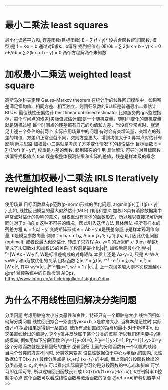 --------------------------------------------------------------------------------------------------------------
# 最小二乘法 least squares
最小化误差平方和, 误差函数(目标函数) E = ∑ (f - y)²
设拟合函数(回归函数, 模型)是 f = k·x + b
通过对E求k、b偏导 找到极值点
∂E/∂k = ∑ 2(k·x + b - y)·x = 0
∂E/∂b = ∑ 2(k·x + b - y)   = 0
两个方程解两个未知数

# 加权最小二乘法 weighted least square
高斯马尔科夫定理 Gauss–Markov theorem
  在统计学的线性回归模型中，如果残差满足零均值、相同方差、相互独立，则回归系数的BLUE是普通最小二乘估计
  BLUE: 最佳线性无偏估计 best linear unbiased estimator
  比如服务的qps监控指标，每个时间点的残差(实际值减估计值)是一个随机变量，随时间变化的随机变量就是随机过程
  每个时间点的残差都有自己的均值和方差，当没有异常点时，就满足上述三个条件的前两个
实际应用场景中的问题
  有时会有突增流量，突增点的残差的均值、方差和正常点就不同，突则方差更大、增则均值大于0
  异常点对估计有影响
解决思路
  加权最小二乘就是考虑了方差变化情况下的线性估计
  目标函数 E = ∑ (1/σ²)·(f - y)², 权重是方差的倒数, 起到降突的作用
具体解法
  可导时对目标函数求偏导找极值点
tips
  误差指整体预测结果和实际的差值，残差是样本级的概念

# 迭代重加权最小二乘法 IRLS Iteratively reweighted least square
使用场景
  目标函数具有p范数(p-norm)形式的优化问题, argmin(β){ ∑ |f(β) - y|ᵖ }
  比如, 线性回归模型的最大似然估计(MLE)
作用和意义
  加权LS具有消除数据集中异常点对估计的影响的意义，但权重没有具体的函数形式，所以难以直接求解析解
  同时对于p=1的|e|这种不可导的情况，因此引入迭代方法
具体解法
  把所有样本的残差方程 eᵢ = f(xᵢ) - yᵢ 变成矩阵形式 e = Ab - y
  e是残差向量, y是样本观测值向量, b是模型参数向量
  例如 f = b₁·x + b₂, A·b = [x₁ 1; x₂ 1]·[b₁; b₂]
  因此优化问题(optimal), 或者说最大似然估计, 转成了求方程 Ax-y=0 的近似解 xᶺ
  (tips: 参数b变成了未知数x)
和加权LS的关系
  加权前是最小化|e|², 加权后是最小化|W·e|²=|W·Ax - W·y|², W是标准差构成的对角矩阵
  本质上还是 Ax-y=0, 只是 A=W·A, y=W·y
和p范数优化的关系
  目标函数 ∑|eᵢ|ᵖ = ∑(|eᵢ|ᵖ⁻² · eᵢ²) = ∑(wᵢ² · eᵢ²) = |W·e|², 其中 wᵢ²=|eᵢ₋₁|ᵖ⁻²
  若p=1, wᵢ² = 1 / |eᵢ₋₁|, 上一次误差越大则本次权重越小
@ref
  监控系统中的自动检测 AIOps, https://www.infoq.cn/article/mjqlkcrs1sbgbria2dhx

# 为什么不用线性回归解决分类问题
分类问题
  考虑用肿瘤大小分类恶性和良性，特征只有一个即肿瘤大小
线性回归如何解分类问题
  线性回归拟合一条直线y=kx+b, x是肿瘤大小, 当样本是恶性时 实际值yᶺ=1
  拟合结果是得到一条直线, 使所有点到直线的距离和最小
  对于新样本x, 设这条直线给出的值是y, 这个y值并反映属于某个分类的概率
  所以我们还需要把y转成概率, 例如用如下分段函数
    P(yᶺ=1┆y<0)=0, P(yᶺ=1┆y>1)=1, P(yᶺ=1┆1>y>0)=y
  这个分段函数就是逻辑回归的雏形
逻辑回归
  上面的分段函数有一个明显的缺陷: 当两个分类的方差不同时, 分类效果变差
  设良性数据位于中心x₁半径r₁的圆内, 恶性数据位于C(x₂,r₂)
    最佳分类点是 (x₁+r₁) (x₂-r₂) 的中点, 而上面的分段函数给出的分类点是 x₁ x₂ 的中点
  可以看出实际需要学习的是分段函数的中心点和斜率
  可学习即连续可导, 所以逻辑回归函数设计成 LG(x)=1/(1+exp(-kx+b)), k控制斜率 b控制中心点
  这个函数可以看成线性函数与激活函数的复合
@ref
  <<可解释机器学习>>